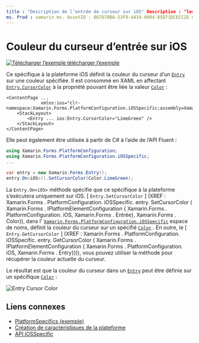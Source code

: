 ```yaml
---
title : "Description de l’entrée de curseur sur iOS" Description : "les spécificités de la plateforme vous permettent d’utiliser des fonctionnalités uniquement disponibles sur une plateforme spécifique, sans implémenter de convertisseurs ou d’effets personnalisés. Cet article explique comment utiliser le spécifique à la plateforme iOS qui définit la couleur de curseur d’une entrée.»
ms. Prod : xamarin ms. AssetID : 867D70BA-53F9-4434-8094-85D71DCECC2D ms. Technology : xamarin-Forms Author : davidbritch ms. Author : dabritch ms. Date : 10/24/2018 No-Loc : [ Xamarin.Forms , Xamarin.Essentials ]
---
```


# <a name="entry-cursor-color-on-ios"></a>Couleur du curseur d’entrée sur iOS

[![Télécharger ](~/media/shared/download.png) l’exemple télécharger l’exemple](https://docs.microsoft.com/samples/xamarin/xamarin-forms-samples/userinterface-platformspecifics)

Ce spécifique à la plateforme iOS définit la couleur du curseur d’un [`Entry`](xref:Xamarin.Forms.Entry) sur une couleur spécifiée. Il est consommé en XAML en affectant [`Entry.CursorColor`](xref:Xamarin.Forms.PlatformConfiguration.iOSSpecific.Entry.CursorColorProperty) à la propriété pouvant être liée la valeur [`Color`](xref:Xamarin.Forms.Color) :

```xaml
<ContentPage ...
             xmlns:ios="clr-namespace:Xamarin.Forms.PlatformConfiguration.iOSSpecific;assembly=Xamarin.Forms.Core">
    <StackLayout>
        <Entry ... ios:Entry.CursorColor="LimeGreen" />
    </StackLayout>
</ContentPage>
```

Elle peut également être utilisée à partir de C# à l’aide de l’API Fluent :

```csharp
using Xamarin.Forms.PlatformConfiguration;
using Xamarin.Forms.PlatformConfiguration.iOSSpecific;
...

var entry = new Xamarin.Forms.Entry();
entry.On<iOS>().SetCursorColor(Color.LimeGreen);
```

La `Entry.On<iOS>` méthode spécifie que ce spécifique à la plateforme s’exécutera uniquement sur iOS. [ `Entry.SetCursorColor` ] (XREF : Xamarin.Forms . PlatformConfiguration. iOSSpecific. entry. SetCursorColor ( Xamarin.Forms . IPlatformElementConfiguration { Xamarin.Forms . PlatformConfiguration. iOS, Xamarin.Forms . Entrée}, Xamarin.Forms . Color)), dans l' [`Xamarin.Forms.PlatformConfiguration.iOSSpecific`](xref:Xamarin.Forms.PlatformConfiguration.iOSSpecific) espace de noms, définit la couleur du curseur sur un spécifié [`Color`](xref:Xamarin.Forms.Color) . En outre, le [ `Entry.GetCursorColor` ] (XREF : Xamarin.Forms . PlatformConfiguration. iOSSpecific. entry. GetCursorColor ( Xamarin.Forms . IPlatformElementConfiguration { Xamarin.Forms . PlatformConfiguration. iOS, Xamarin.Forms . Entry}))), vous pouvez utiliser la méthode pour récupérer la couleur actuelle du curseur.

Le résultat est que la couleur du curseur dans un [`Entry`](xref:Xamarin.Forms.Entry) peut être définie sur un spécifique [`Color`](xref:Xamarin.Forms.Color) :

![](entry-cursor-color-images/entry-cursorcolor.png "Entry Cursor Color")

## <a name="related-links"></a>Liens connexes

- [PlatformSpecifics (exemple)](https://docs.microsoft.com/samples/xamarin/xamarin-forms-samples/userinterface-platformspecifics)
- [Création de caractéristiques de la plateforme](~/xamarin-forms/platform/platform-specifics/index.md#creating-platform-specifics)
- [API iOSSpecific](xref:Xamarin.Forms.PlatformConfiguration.iOSSpecific)

